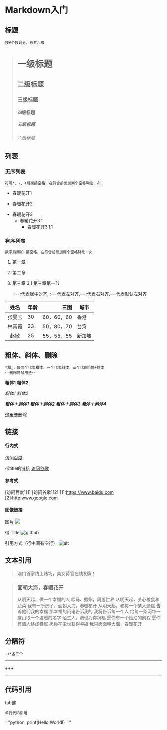 # Markdown入门

## 标题

	按#个数划分，总共六级
> # 一级标题
>
> ## 二级标题
>
> ### 三级标题
>
> #### 四级标题
>
> ##### 五级标题
>
> ###### 六级标题



## 列表

### 无序列表

	符号*、-、+后面接空格，在符合前面加两个空格降级一次

* 春暖花开1
- 春暖花开2
+ 春暖花开3
  + 春暖花开3.1
    + 春暖花开3.1.1


### 有序列表

	数字后面加.接空格，在符合前面加两个空格降级一次

1. 第一章
2. 第二章
3. 第三章
    3.1 第三章第一节


	:---:代表居中对齐, :---代表左对齐,---:代表右对齐,---代表默认左对齐

|  姓名  | 年龄 | 三围       |城市|
| :---: | :-- | --------: |---|
| 张曼玉 |  30  | 60，60，60 |香港|
| 林青霞 |  33  | 50，80，70 |台湾|
|  赵敏  |  25  | 55，55，55 |新加坡|



## 粗体、斜体、删除
	*和_，每两个代表粗体，一个代表斜体，三个代表粗体+斜体
	~~删除符号用法~~

**粗体1**
__粗体2__

*斜体1*
_斜体2_

***粗体＋斜体1***
_**粗体＋斜体2**_
**_粗体＋斜体3_**
___粗体＋斜体4___

~~这里要删除~~




## 链接

#### 行内式
[访问百度](http://www.baidu.com)

带title的链接
[访问谷歌](http://www.baidu.com "google一下")

#### 参考式

[访问百度][1]
[访问谷歌][2]
[1]:https://www.baidu.com
[2]:http:www.google.com


#### 图像链接

图片
![](http://octodex.github.com/images/founding-father.jpg)

带 Title
![](http://octodex.github.com/images/founding-father.jpg "github")

引用方式（行中间有空行）
![alt][img01]

[img01]:http://octodex.github.com/images/founding-father.jpg "会不会markdown"



## 文本引用

> 澳门首家线上赌场，美女荷官在线发牌！

> ### 面朝大海，春暖花开
> 从明天起，做一个幸福的人
> 喂马、劈柴，周游世界 
> 从明天起，关心粮食和蔬菜 
> 我有一所房子，面朝大海，春暖花开 
> 从明天起，和每一个亲人通信 
> 告诉他们我的幸福 
> 那幸福的闪电告诉我的 
> 我将告诉每一个人 
> 给每一条河每一座山取一个温暖的名字 
> 陌生人，我也为你祝福 
> 愿你有一个灿烂的前程 
> 愿你有情人终成眷属 
> 愿你在尘世获得幸福 
> 我只愿面朝大海，春暖花开 



## 分隔符

	-+*各三个

___

+++

***



## 代码引用

tab健

	单行代码引用

​	'''python
​		print(Hello World!)
​	'''